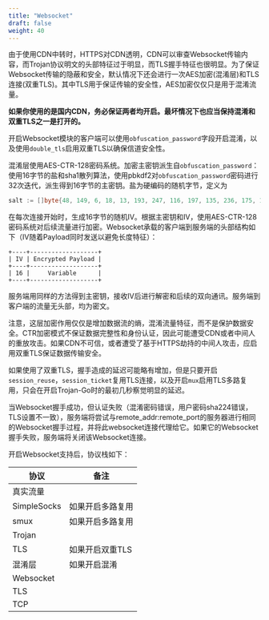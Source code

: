 ```yaml
---
title: "Websocket"
draft: false
weight: 40
---
```


由于使用CDN中转时，HTTPS对CDN透明，CDN可以审查Websocket传输内容，而Trojan协议明文的头部特征过于明显，而TLS握手特征也很明显。为了保证Websocket传输的隐蔽和安全，默认情况下还会进行一次AES加密(混淆层)和TLS连接(双重TLS)。其中TLS用于保证传输的安全性，AES加密仅仅只是用于混淆流量。

**如果你使用的是国内CDN，务必保证两者均开启。最坏情况下也应当保持混淆和双重TLS之一是打开的。**

开启Websocket模块的客户端可以使用```obfuscation_password```字段开启混淆，以及使用```double_tls```启用双重TLS以确保信道安全性。

混淆层使用AES-CTR-128密码系统。加密主密钥派生自```obfuscation_password```：使用16字节的盐和sha1散列算法，使用pbkdf2对```obfuscation_password```密码进行32次迭代，派生得到16字节的主密钥。盐为硬编码的随机字节，定义为

```go
salt := []byte{48, 149, 6, 18, 13, 193, 247, 116, 197, 135, 236, 175, 190, 209, 146, 48}
```

在每次连接开始时，生成16字节的随机IV。根据主密钥和IV，使用AES-CTR-128密码系统对后续流量进行加密。Websocket承载的客户端到服务端的头部结构如下（IV随着Payload同时发送以避免长度特征）：

```text
+----+-------------------+
| IV | Encrypted Payload |
+----+-------------------+
| 16 |     Variable      |
+----+-------------------+
```

服务端用同样的方法得到主密钥，接收IV后进行解密和后续的双向通讯。服务端到客户端的流量无头部，均为密文。

注意，这层加密作用仅仅是增加数据流的熵，混淆流量特征，而不是保护数据安全。CTR加密模式不保证数据完整性和身份认证，因此可能遭受CDN或者中间人的重放攻击。如果CDN不可信，或者遭受了基于HTTPS劫持的中间人攻击，应启用双重TLS保证数据传输安全。

如果使用了双重TLS，握手造成的延迟可能略有增加，但是只要开启```session_reuse```，```session_ticket```复用TLS连接，以及开启```mux```启用TLS多路复用，只会在开启Trojan-Go时的最初几秒察觉明显的延迟。

当Websocket握手成功，但认证失败（混淆密码错误，用户密码sha224错误，TLS设置不一致），服务端将尝试与remote_addr:remote_port的服务器进行相同的Websocket握手过程，并将此websocket连接代理给它。如果它的Websocket握手失败，服务端将关闭该Websocket连接。

开启Websocket支持后，协议栈如下：

|协议              |备注       |
|-----------------|----------|
|真实流量|
|SimpleSocks      |如果开启多路复用|
|smux             |如果开启多路复用|
|Trojan|
|TLS              |如果开启双重TLS|
|混淆层            |如果开启混淆|
|Websocket|
|TLS|
|TCP|
